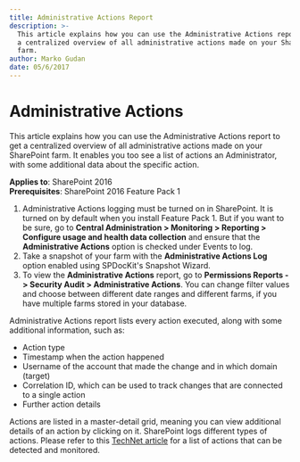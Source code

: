 ```yaml
---
title: Administrative Actions Report
description: >-
  This article explains how you can use the Administrative Actions report to get
  a centralized overview of all administrative actions made on your SharePoint
  farm.
author: Marko Gudan
date: 05/6/2017
---
```


# Administrative Actions

This article explains how you can use the Administrative Actions report to get a centralized overview of all administrative actions made on your SharePoint farm. It enables you too see a list of actions an Administrator, with some additional data about the specific action.

**Applies to**: SharePoint 2016  
**Prerequisites**: SharePoint 2016 Feature Pack 1  


1. Administrative Actions logging must be turned on in SharePoint. It is turned on by default when you install Feature Pack 1. But if you want to be sure, go to **Central Administration &gt; Monitoring &gt; Reporting &gt; Configure usage and health data collection** and ensure that the **Administrative Actions** option is checked under Events to log.
2. Take a snapshot of your farm with the **Administrative Actions Log** option enabled using SPDocKit's Snapshot Wizard.
3. To view the **Administrative Actions** report, go to **Permissions Reports -&gt; Security Audit &gt; Administrative Actions**. You can change filter values and choose between different date ranges and different farms, if you have multiple farms stored in your database.

Administrative Actions report lists every action executed, along with some additional information, such as:

* Action type 
* Timestamp when the action happened 
* Username of the account that made the change and in which domain \(target\) 
* Correlation ID, which can be used to track changes that are connected to a single action
* Further action details 

Actions are listed in a master-detail grid, meaning you can view additional details of an action by clicking on it. SharePoint logs different types of actions. Please refer to this [TechNet article](https://tinyurl.com/ycs8rawa) for a list of actions that can be detected and monitored.

